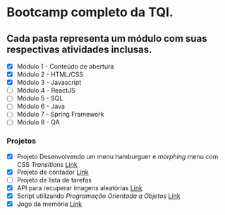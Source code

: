 # Bootcamp completo da TQI.

## Cada pasta representa um módulo com suas respectivas atividades inclusas.

- [x] Módulo 1 - Conteúdo de abertura
- [x] Módulo 2 - HTML/CSS
- [x] Módulo 3 - Javascript
- [ ] Módulo 4 - ReactJS
- [ ] Módulo 5 - SQL
- [ ] Módulo 6 - Java
- [ ] Módulo 7 - Spring Framework
- [ ] Módulo 8 - QA

### Projetos
- [x] Projeto Desenvolvendo um menu hamburguer e *morphing* menu com CSS *Transitions* [Link](https://github.com/LucasSaladini/tqi_bootcamp/tree/main/first_project)
- [x] Projeto de contador [Link](https://github.com/LucasSaladini/tqi_bootcamp/tree/main/javascript/counter)
- [ ] Projeto de lista de tarefas
- [x] API para recuperar imagens aleatórias [Link](https://github.com/LucasSaladini/tqi_bootcamp/tree/main/javascript/api)
- [x] Script utilizando *Programação Orientada a Objetos* [Link](https://github.com/LucasSaladini/tqi_bootcamp/tree/main/javascript/object_oriented)
- [x] Jogo da memória [Link](https://github.com/LucasSaladini/tqi_bootcamp/tree/main/memory_game)